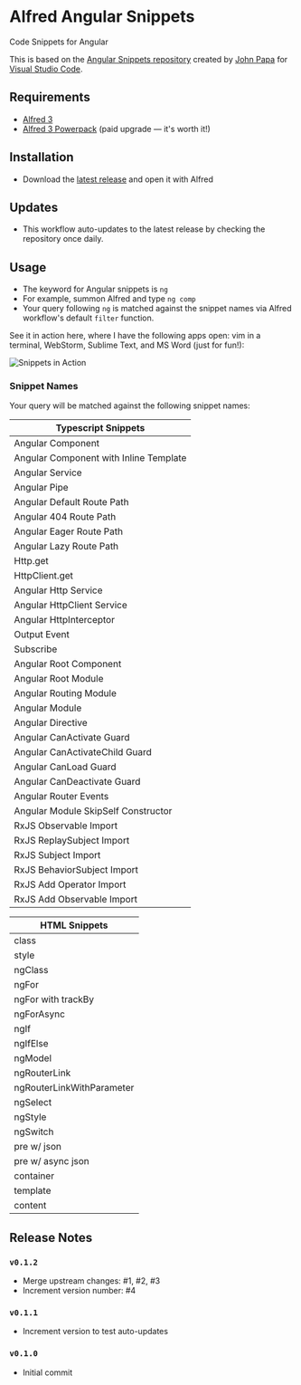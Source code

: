 # Alfred Angular Snippets
Code Snippets for Angular

This is based on the [Angular Snippets repository](https://github.com/johnpapa/vscode-angular-snippets) created by [John Papa](https://github.com/johnpapa) for [Visual Studio Code](https://code.visualstudio.com).

## Requirements
* [Alfred 3](https://www.alfredapp.com)
* [Alfred 3 Powerpack](https://www.alfredapp.com/powerpack/) (paid upgrade — it's worth it!)

## Installation
* Download the [latest release](https://github.com/ejsuncy/alfred-angular-snippets/releases/download/v0.1.0/alfred-angular-snippets-v0.1.0.alfredworkflow) and open it with Alfred

## Updates
* This workflow auto-updates to the latest release by checking the repository once daily.

## Usage
* The keyword for Angular snippets is `ng`
* For example, summon Alfred and type `ng comp`
* Your query following `ng` is matched against the snippet names via Alfred workflow's default `filter` function.

See it in action here, where I have the following apps open: vim in a terminal, WebStorm, Sublime Text, and MS Word (just for fun!):

![Snippets in Action][snippets]

### Snippet Names
Your query will be matched against the following snippet names:

| Typescript Snippets |
| --- |
|Angular Component|
|Angular Component with Inline Template|
|Angular Service|
|Angular Pipe|
|Angular Default Route Path|
|Angular 404 Route Path|
|Angular Eager Route Path|
|Angular Lazy Route Path|
|Http.get|
|HttpClient.get|
|Angular Http Service|
|Angular HttpClient Service|
|Angular HttpInterceptor|
|Output Event|
|Subscribe|
|Angular Root Component|
|Angular Root Module|
|Angular Routing Module|
|Angular Module|
|Angular Directive|
|Angular CanActivate Guard|
|Angular CanActivateChild Guard|
|Angular CanLoad Guard|
|Angular CanDeactivate Guard|
|Angular Router Events|
|Angular Module SkipSelf Constructor|
|RxJS Observable Import|
|RxJS ReplaySubject Import|
|RxJS Subject Import|
|RxJS BehaviorSubject Import|
|RxJS Add Operator Import|
|RxJS Add Observable Import|

|HTML Snippets|
|---|
|class|
|style|
|ngClass|
|ngFor|
|ngFor with trackBy|
|ngForAsync|
|ngIf|
|ngIfElse|
|ngModel|
|ngRouterLink|
|ngRouterLinkWithParameter|
|ngSelect|
|ngStyle|
|ngSwitch|
|pre w/ json|
|pre w/ async json|
|container|
|template|
|content|

## Release Notes
### `v0.1.2`
* Merge upstream changes: #1, #2, #3
* Increment version number: #4

### `v0.1.1`
* Increment version to test auto-updates

### `v0.1.0`
* Initial commit


[snippets]: https://github.com/ejsuncy/alfred-angular-snippets/blob/master/snippets.gif
